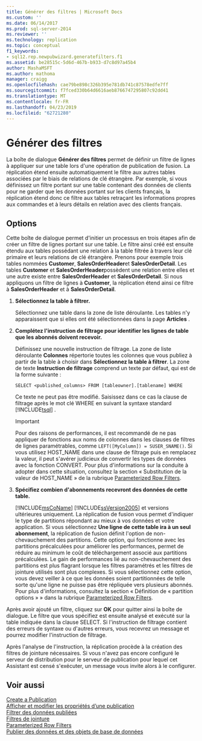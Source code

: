 ```yaml
---
title: Générer des filtres | Microsoft Docs
ms.custom: ''
ms.date: 06/14/2017
ms.prod: sql-server-2014
ms.reviewer: ''
ms.technology: replication
ms.topic: conceptual
f1_keywords:
- sql12.rep.newpubwizard.generatefilters.f1
ms.assetid: be28515c-5d6d-467b-b933-d7c8d97a45b4
author: MashaMSFT
ms.author: mathoma
manager: craigg
ms.openlocfilehash: cae79be898c326b395e781db741c87578edfe7ff
ms.sourcegitcommit: f7fced330b64d6616aeb8766747295807c92dd41
ms.translationtype: MT
ms.contentlocale: fr-FR
ms.lasthandoff: 04/23/2019
ms.locfileid: "62721280"
---
```

# <a name="generate-filters"></a>Générer des filtres
  La boîte de dialogue **Générer des filtres** permet de définir un filtre de lignes à appliquer sur une table lors d'une opération de publication de fusion. La réplication étend ensuite automatiquement le filtre aux autres tables associées par le biais de relations de clé étrangère. Par exemple, si vous définissez un filtre portant sur une table contenant des données de clients pour ne garder que les données portant sur les clients français, la réplication étend donc ce filtre aux tables retraçant les informations propres aux commandes et à leurs détails en relation avec des clients français.  
  
## <a name="options"></a>Options  
 Cette boîte de dialogue permet d'initier un processus en trois étapes afin de créer un filtre de lignes portant sur une table. Le filtre ainsi créé est ensuite étendu aux tables possédant une relation à la table filtrée à travers leur clé primaire et leurs relations de clé étrangère. Prenons pour exemple trois tables nommées **Customer**, **SalesOrderHeader**et **SalesOrderDetail**. Les tables **Customer** et **SalesOrderHeader**possèdent une relation entre elles et une autre existe entre **SalesOrderHeader** et **SalesOrderDetail**. Si nous appliquons un filtre de lignes à **Customer**, la réplication étend ainsi ce filtre à **SalesOrderHeader** et à **SalesOrderDetail**.  
  
1.  **Sélectionnez la table à filtrer.**  
  
     Sélectionnez une table dans la zone de liste déroulante. Les tables n'y apparaissent que si elles ont été sélectionnées dans la page **Articles** .  
  
2.  **Complétez l'instruction de filtrage pour identifier les lignes de table que les abonnés doivent recevoir.**  
  
     Définissez une nouvelle instruction de filtrage. La zone de liste déroulante **Colonnes** répertorie toutes les colonnes que vous publiez à partir de la table à choisir dans **Sélectionnez la table à filtrer**. La zone de texte **Instruction de filtrage** comprend un texte par défaut, qui est de la forme suivante :  
  
     `SELECT <published_columns> FROM [tableowner].[tablename] WHERE`  
  
     Ce texte ne peut pas être modifié. Saisissez dans ce cas la clause de filtrage après le mot clé WHERE en suivant la syntaxe standard [!INCLUDE[tsql](../../includes/tsql-md.md)] .  
  
    > [!IMPORTANT]  
    >  Pour des raisons de performances, il est recommandé de ne pas appliquer de fonctions aux noms de colonnes dans les clauses de filtres de lignes paramétrables, comme `LEFT([MyColumn]) = SUSER_SNAME()`. Si vous utilisez HOST_NAME dans une clause de filtrage puis en remplacez la valeur, il peut s'avérer judicieux de convertir les types de données avec la fonction CONVERT. Pour plus d'informations sur la conduite à adopter dans cette situation, consultez la section « Substitution de la valeur de HOST_NAME » de la rubrique [Parameterized Row Filters](merge/parameterized-filters-parameterized-row-filters.md).  
  
3.  **Spécifiez combien d'abonnements recevront des données de cette table.**  
  
     [!INCLUDE[msCoName](../../includes/msconame-md.md)] [!INCLUDE[ssVersion2005](../../includes/ssversion2005-md.md)] et versions ultérieures uniquement. La réplication de fusion vous permet d'indiquer le type de partitions répondant au mieux à vos données et votre application. Si vous sélectionnez **Une ligne de cette table ira à un seul abonnement**, la réplication de fusion définit l'option de non-chevauchement des partitions. Cette option, qui fonctionne avec les partitions précalculées pour améliorer les performances, permet de réduire au minimum le coût de téléchargement associé aux partitions précalculées. Le gain de performances lié au non-chevauchement des partitions est plus flagrant lorsque les filtres paramétrés et les filtres de jointure utilisés sont plus complexes. Si vous sélectionnez cette option, vous devez veiller à ce que les données soient partitionnées de telle sorte qu'une ligne ne puisse pas être répliquée vers plusieurs abonnés. Pour plus d'informations, consultez la section « Définition de « partition options » » dans la rubrique [Parameterized Row Filters](merge/parameterized-filters-parameterized-row-filters.md).  
  
 Après avoir ajouté un filtre, cliquez sur **OK** pour quitter ainsi la boîte de dialogue. Le filtre que vous spécifiez est ensuite analysé et exécuté sur la table indiquée dans la clause SELECT. Si l'instruction de filtrage contient des erreurs de syntaxe ou d'autres erreurs, vous recevrez un message et pourrez modifier l'instruction de filtrage.  
  
 Après l'analyse de l'instruction, la réplication procède à la création des filtres de jointure nécessaires. Si vous n'avez pas encore configuré le serveur de distribution pour le serveur de publication pour lequel cet Assistant est censé s'exécuter, un message vous invite alors à le configurer.  
  
## <a name="see-also"></a>Voir aussi  
 [Create a Publication](publish/create-a-publication.md)   
 [Afficher et modifier les propriétés d’une publication](publish/view-and-modify-publication-properties.md)   
 [Filtrer des données publiées](publish/filter-published-data.md)   
 [Filtres de jointure](merge/join-filters.md)   
 [Parameterized Row Filters](merge/parameterized-filters-parameterized-row-filters.md)   
 [Publier des données et des objets de base de données](publish/publish-data-and-database-objects.md)  
  
  
